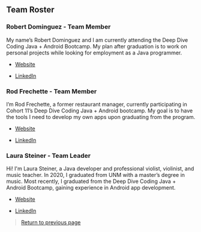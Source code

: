 ## Team Roster

### Robert Dominguez - Team Member

My name’s Robert Dominguez and I am currently attending the Deep Dive Coding Java + Android Bootcamp. My plan after graduation is to work on personal projects while looking for employment as a Java programmer.

* [Website](https://dominguez1st.github.io/)
    
* [LinkedIn](https://www.linkedin.com/in/robert-dominguez-0a5553178/)

### Rod Frechette - Team Member
 
I’m Rod Frechette, a former restaurant manager, currently participating in Cohort 11’s Deep Dive Coding Java + Android bootcamp. My goal is to have the tools I need to develop my own apps upon graduating from the program.

* [Website](https://rfrech.github.io/)
 
* [LinkedIn](https://www.linkedin.com/in/roderick-frechette-b7a8901b5/)

### Laura Steiner - Team Leader

Hi! I'm Laura Steiner, a Java developer and professional violist, violinist, and music teacher. In 2020, I graduated from UNM with a master’s degree in music. Most recently, I graduated from the Deep Dive Coding Java + Android Bootcamp, gaining experience in Android app development. 

* [Website](https://lsteiner9.github.io/)

* [LinkedIn]( https://www.linkedin.com/in/laurasteinerviola/)

> [Return to previous page](index.md#team-roster)